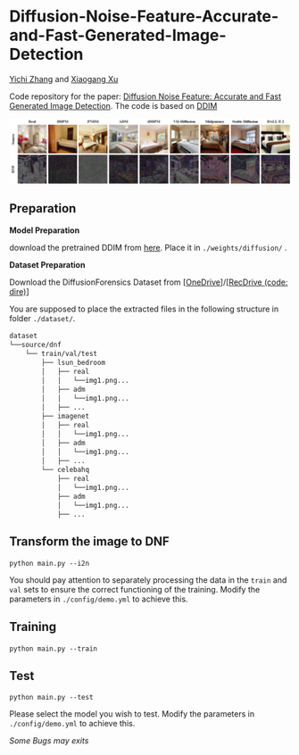 # Diffusion-Noise-Feature-Accurate-and-Fast-Generated-Image-Detection

[Yichi Zhang](https://yichics.github.io/) and [Xiaogang Xu](https://xiaogang00.github.io/)

Code repository for the paper: [Diffusion Noise Feature: Accurate and Fast Generated Image Detection](https://arxiv.org/abs/2312.02625). The code is based on [DDIM](https://github.com/ermongroup/ddim)

![fig](fig/show.png)


## Preparation

**Model Preparation**

download the pretrained DDIM from [here](https://heibox.uni-heidelberg.de/f/f179d4f21ebc4d43bbfe/?dl=1). Place it in `./weights/diffusion/` .

**Dataset Preparation**

Download the DiffusionForensics Dataset from  [[OneDrive](https://mailustceducn-my.sharepoint.com/:f:/g/personal/zhendongwang_mail_ustc_edu_cn/EtKXrn4cjWtBi0H3v4j1ICsBKraCxnZiTWU4VzqRr0ilCw?e=trkgDR)]/[[RecDrive (code: dire)](https://rec.ustc.edu.cn/share/ec980150-4615-11ee-be0a-eb822f25e070)]

You are supposed to place the extracted files in the following structure in folder `./dataset/`.
```
dataset
└──source/dnf
    └── train/val/test
        ├── lsun_bedroom
        │   ├── real
        │   │   └──img1.png...
        │   ├── adm
        │   │   └──img1.png...
        │   ├── ...
        ├── imagenet
        │   ├── real
        │   │   └──img1.png...
        │   ├── adm
        │   │   └──img1.png...
        │   ├── ...
        └── celebahq
            ├── real
            │   └──img1.png...
            ├── adm
            │   └──img1.png...
            ├── ...

```

## Transform the image to DNF
```
python main.py --i2n
```
You should pay attention to separately processing the data in the `train` and `val` sets to ensure the correct functioning of the training. Modify the parameters in `./config/demo.yml` to achieve this.

## Training
```
python main.py --train
```

## Test
```
python main.py --test
```
Please select the model you wish to test. Modify the parameters in `./config/demo.yml` to achieve this.

*Some Bugs may exits*
